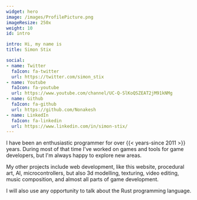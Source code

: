 ```yaml
---
widget: hero
image: /images/ProfilePicture.png
imageResize: 250x
weight: 10
id: intro

intro: Hi, my name is
title: Simon Stix

social:
- name: Twitter
  faIcon: fa-twitter
  url: https://twitter.com/simon_stix
- name: Youtube
  faIcon: fa-youtube
  url: https://www.youtube.com/channel/UC-Q-SlKoQSZEAT2jM91kNMg
- name: Github
  faIcon: fa-github
  url: https://github.com/Nonakesh
- name: LinkedIn
  faIcon: fa-linkedin
  url: https://www.linkedin.com/in/simon-stix/
---
```


I have been an enthusiastic programmer for over {{< years-since 2011 >}} years.
During most of that time I've worked on games and tools for game developers, 
but I'm always happy to explore new areas.

My other projects include web development, like this website, procedural art, AI, microcontrollers, 
but also 3d modelling, texturing, video editing, music composition, and almost all parts of game development.

I will also use any opportunity to talk about the Rust programming language.